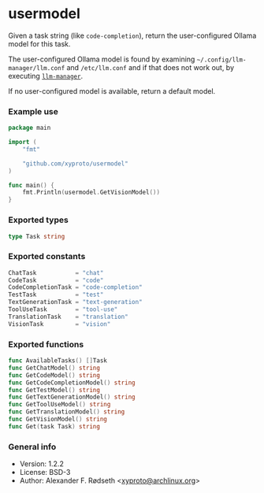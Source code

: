 # usermodel

Given a task string (like `code-completion`), return the user-configured Ollama model for this task.

The user-configured Ollama model is found by examining `~/.config/llm-manager/llm.conf` and `/etc/llm.conf` and if that does not work out, by executing [`llm-manager`](https://github.com/xyproto/llm-manager).

If no user-configured model is available, return a default model.

### Example use

```go
package main

import (
    "fmt"

    "github.com/xyproto/usermodel"
)

func main() {
    fmt.Println(usermodel.GetVisionModel())
}
```

### Exported types

```go
type Task string
```

### Exported constants

```go
ChatTask           = "chat"
CodeTask           = "code"
CodeCompletionTask = "code-completion"
TestTask           = "test"
TextGenerationTask = "text-generation"
ToolUseTask        = "tool-use"
TranslationTask    = "translation"
VisionTask         = "vision"
```

### Exported functions

```go
func AvailableTasks() []Task
func GetChatModel() string
func GetCodeModel() string
func GetCodeCompletionModel() string
func GetTestModel() string
func GetTextGenerationModel() string
func GetToolUseModel() string
func GetTranslationModel() string
func GetVisionModel() string
func Get(task Task) string
```

### General info

* Version: 1.2.2
* License: BSD-3
* Author: Alexander F. Rødseth &lt;xyproto@archlinux.org&gt;
